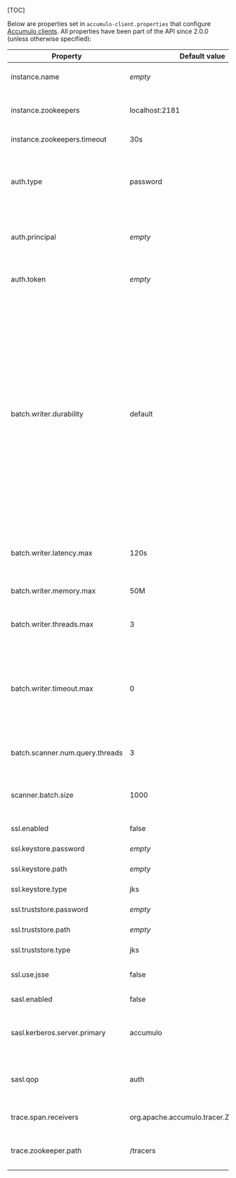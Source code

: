 [TOC]

Below are properties set in `accumulo-client.properties` that configure [Accumulo clients]($Accumulo-Clients#connecting). All properties have been part of the API since 2.0.0 (unless otherwise specified):

| Property | Default value | Since | Description |
| --- | --- | --- | --- |
| instance.name | _empty_ | 2.0.0 | Name of Accumulo instance to connect to |
| instance.zookeepers | localhost:2181 | 2.0.0 | Zookeeper connection information for Accumulo instance |
| instance.zookeepers.timeout | 30s | 2.0.0 | Zookeeper session timeout |
| auth.type | password | 2.0.0 | Authentication method (i.e password, kerberos, PasswordToken, KerberosToken, etc) |
| auth.principal | _empty_ | 2.0.0 | Accumulo principal/username for chosen authentication method |
| auth.token | _empty_ | 2.0.0 | Authentication token (ex. mypassword, /path/to/keytab) |
| batch.writer.durability | default | 2.0.0 | The durability used to write to the write-ahead log. Legal values are: none, which skips the write-ahead log; log, which sends the data to the write-ahead log, but does nothing to make it durable; flush, which pushes data to the file system; and sync, which ensures the data is written to disk. Setting this property will change the durability for the BatchWriter session. A value of “default” will use the table’s durability setting. |
| batch.writer.latency.max | 120s | 2.0.0 | Max amount of time (in seconds) to hold data in memory before flushing it |
| batch.writer.memory.max | 50M | 2.0.0 | Max memory (in bytes) to batch before writing |
| batch.writer.threads.max | 3 | 2.0.0 | Maximum number of threads to use for writing data to tablet servers. |
| batch.writer.timeout.max | 0 | 2.0.0 | Max amount of time (in seconds) an unresponsive server will be re-tried. An exception is thrown when this timeout is exceeded. Set to zero for no timeout. |
| batch.scanner.num.query.threads | 3 | 2.0.0 | Number of concurrent query threads to spawn for querying |
| scanner.batch.size | 1000 | 2.0.0 | Number of key/value pairs that will be fetched at time from tablet server |
| ssl.enabled | false |   | Enable SSL for client RPC |
| ssl.keystore.password | _empty_ |   | Password used to encrypt keystore |
| ssl.keystore.path | _empty_ | 2.0.0 | Path to SSL keystore file |
| ssl.keystore.type | jks |   | Type of SSL keystore |
| ssl.truststore.password | _empty_ |   | Password used to encrypt truststore |
| ssl.truststore.path | _empty_ | 2.0.0 | Path to SSL truststore file |
| ssl.truststore.type | jks |   | Type of SSL truststore |
| ssl.use.jsse | false |   | Use JSSE system properties to configure SSL |
| sasl.enabled | false |   | Enable SASL for client RPC |
| sasl.kerberos.server.primary | accumulo |   | Kerberos principal/primary that Accumulo servers use to login |
| sasl.qop | auth |   | SASL quality of protection. Valid values are ‘auth’, ‘auth-int’, and ‘auth-conf’ |
| trace.span.receivers | org.apache.accumulo.tracer.ZooTraceClient |   | A list of span receiver classes to send trace spans |
| trace.zookeeper.path | /tracers | 2.0.0 | The zookeeper node where tracers are registered |
